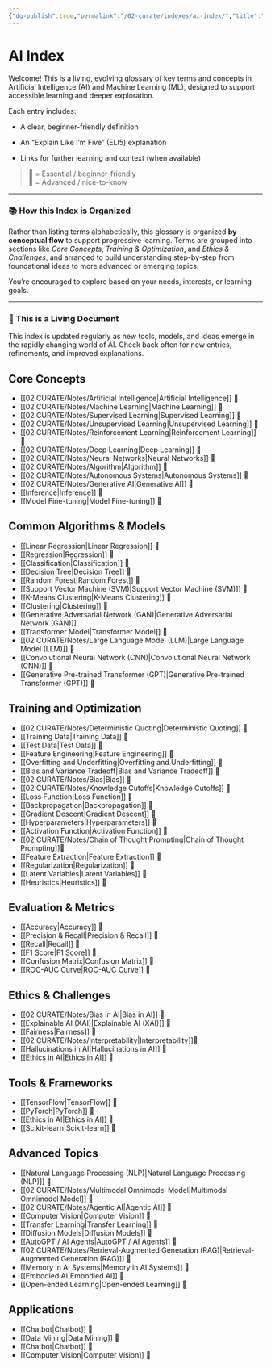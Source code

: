 ```yaml
---
{"dg-publish":true,"permalink":"/02-curate/indexes/ai-index/","title":"AI and Machine Learning Index","tags":["ai","machine-learning","index"]}
---
```



# AI Index

Welcome! This is a living, evolving glossary of key terms and concepts in Artificial Intelligence (AI) and Machine Learning (ML), designed to support accessible learning and deeper exploration.

Each entry includes:

- A clear, beginner-friendly definition
    
- An “Explain Like I’m Five” (ELI5) explanation
    
- Links for further learning and context (when available)
    

> **🔹** = Essential / beginner-friendly  
> **🔸** = Advanced / nice-to-know

---

### 📚 How this Index is Organized

Rather than listing terms alphabetically, this glossary is organized **by conceptual flow** to support progressive learning. Terms are grouped into sections like _Core Concepts_, _Training & Optimization_, and _Ethics & Challenges_, and arranged to build understanding step-by-step from foundational ideas to more advanced or emerging topics.

You’re encouraged to explore based on your needs, interests, or learning goals.

---

### 🔄 This is a Living Document

This index is updated regularly as new tools, models, and ideas emerge in the rapidly changing world of AI. Check back often for new entries, refinements, and improved explanations.

## Core Concepts  
- [[02 CURATE/Notes/Artificial Intelligence\|Artificial Intelligence]] 🔹  
- [[02 CURATE/Notes/Machine Learning\|Machine Learning]] 🔹  
- [[02 CURATE/Notes/Supervised Learning\|Supervised Learning]] 🔹  
- [[02 CURATE/Notes/Unsupervised Learning\|Unsupervised Learning]] 🔹  
- [[02 CURATE/Notes/Reinforcement Learning\|Reinforcement Learning]] 🔸  
- [[02 CURATE/Notes/Deep Learning\|Deep Learning]] 🔹  
- [[02 CURATE/Notes/Neural Networks\|Neural Networks]] 🔹  
- [[02 CURATE/Notes/Algorithm\|Algorithm]] 🔹  
- [[02 CURATE/Notes/Autonomous Systems\|Autonomous Systems]] 🔸
- [[02 CURATE/Notes/Generative AI\|Generative AI]] 🔹
- [[Inference\|Inference]] 🔸
- [[Model Fine-tuning\|Model Fine-tuning]] 🔸

## Common Algorithms & Models  
- [[Linear Regression\|Linear Regression]] 🔹  
- [[Regression\|Regression]] 🔹  
- [[Classification\|Classification]] 🔹  
- [[Decision Tree\|Decision Tree]] 🔹  
- [[Random Forest\|Random Forest]] 🔹  
- [[Support Vector Machine (SVM)\|Support Vector Machine (SVM)]] 🔸  
- [[K-Means Clustering\|K-Means Clustering]] 🔹  
- [[Clustering\|Clustering]] 🔹  
- [[Generative Adversarial Network (GAN)\|Generative Adversarial Network (GAN)]]   
- [[Transformer Model\|Transformer Model]] 🔹  
- [[02 CURATE/Notes/Large Language Model (LLM)\|Large Language Model (LLM)]] 🔹  
- [[Convolutional Neural Network (CNN)\|Convolutional Neural Network (CNN)]] 🔸
- [[Generative Pre-trained Transformer (GPT)\|Generative Pre-trained Transformer (GPT)]] 🔹

## Training and Optimization  
- [[02 CURATE/Notes/Deterministic Quoting\|Deterministic Quoting]] 🔸
- [[Training Data\|Training Data]] 🔹  
- [[Test Data\|Test Data]] 🔹  
- [[Feature Engineering\|Feature Engineering]] 🔹  
- [[Overfitting and Underfitting\|Overfitting and Underfitting]] 🔹  
- [[Bias and Variance Tradeoff\|Bias and Variance Tradeoff]] 🔹  
- [[02 CURATE/Notes/Bias\|Bias]] 🔹  
- [[02 CURATE/Notes/Knowledge Cutoffs\|Knowledge Cutoffs]] 🔹
- [[Loss Function\|Loss Function]] 🔸  
- [[Backpropagation\|Backpropagation]] 🔸  
- [[Gradient Descent\|Gradient Descent]] 🔸  
- [[Hyperparameters\|Hyperparameters]] 🔸  
- [[Activation Function\|Activation Function]] 🔸  
- [[02 CURATE/Notes/Chain of Thought Prompting\|Chain of Thought Prompting]]🔸
- [[Feature Extraction\|Feature Extraction]] 🔸
- [[Regularization\|Regularization]] 🔸
- [[Latent Variables\|Latent Variables]] 🔸
- [[Heuristics\|Heuristics]] 🔸

## Evaluation & Metrics  
- [[Accuracy\|Accuracy]] 🔹  
- [[Precision & Recall\|Precision & Recall]] 🔹  
- [[Recall\|Recall]] 🔹
- [[F1 Score\|F1 Score]] 🔹  
- [[Confusion Matrix\|Confusion Matrix]] 🔸  
- [[ROC-AUC Curve\|ROC-AUC Curve]] 🔸  

## Ethics & Challenges  
- [[02 CURATE/Notes/Bias in AI\|Bias in AI]] 🔹  
- [[Explainable AI (XAI)\|Explainable AI (XAI)]] 🔸  
- [[Fairness\|Fairness]] 🔹  
- [[02 CURATE/Notes/Interpretability\|Interpretability]]🔹
- [[Hallucinations in AI\|Hallucinations in AI]] 🔹  
- [[Ethics in AI\|Ethics in AI]] 🔹

## Tools & Frameworks  
- [[TensorFlow\|TensorFlow]] 🔸  
- [[PyTorch\|PyTorch]] 🔸  
- [[Ethics in AI\|Ethics in AI]] 🔹
- [[Scikit-learn\|Scikit-learn]] 🔸  

## Advanced Topics  
- [[Natural Language Processing (NLP)\|Natural Language Processing (NLP)]] 🔹  
- [[02 CURATE/Notes/Multimodal Omnimodel Model\|Multimodal Omnimodel Model]] 🔸
- [[02 CURATE/Notes/Agentic AI\|Agentic AI]] 🔸
- [[Computer Vision\|Computer Vision]] 🔹  
- [[Transfer Learning\|Transfer Learning]] 🔸  
- [[Diffusion Models\|Diffusion Models]] 🔸  
- [[AutoGPT / AI Agents\|AutoGPT / AI Agents]] 🔸
- [[02 CURATE/Notes/Retrieval-Augmented Generation (RAG)\|Retrieval-Augmented Generation (RAG)]] 🔸
- [[Memory in AI Systems\|Memory in AI Systems]] 🔸
- [[Embodied AI\|Embodied AI]] 🔸
- [[Open-ended Learning\|Open-ended Learning]] 🔸

## Applications

- [[Chatbot\|Chatbot]] 🔹
- [[Data Mining\|Data Mining]] 🔸
- [[Chatbot\|Chatbot]] 🔹
- [[Computer Vision\|Computer Vision]] 🔹